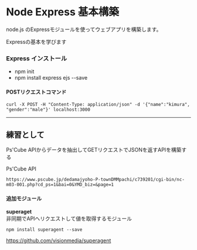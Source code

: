 # Node Express 基本構築

node.js のExpressモジュールを使ってウェブアプリを構築します。

Expressの基本を学びます
### Express インストール
- npm init
- npm install express ejs --save

#### POSTリクエストコマンド
    curl -X POST -H "Content-Type: application/json" -d '{"name":"kimura", "gender":"male"}' localhost:3000
---
## 練習として
Ps'Cube APIからデータを抽出してGETリクエストでJSONを返すAPIを構築する

Ps'Cube API

    https://www.pscube.jp/dedamajyoho-P-townDMMpachi/c739201/cgi-bin/nc-m03-001.php?cd_ps=1&bai=0&YMD_biz=&page=1

#### 追加モジュール
**superaget**  
非同期でAPIへリクエストして値を取得するモジュール

    npm install superagent --save

https://github.com/visionmedia/superagent


